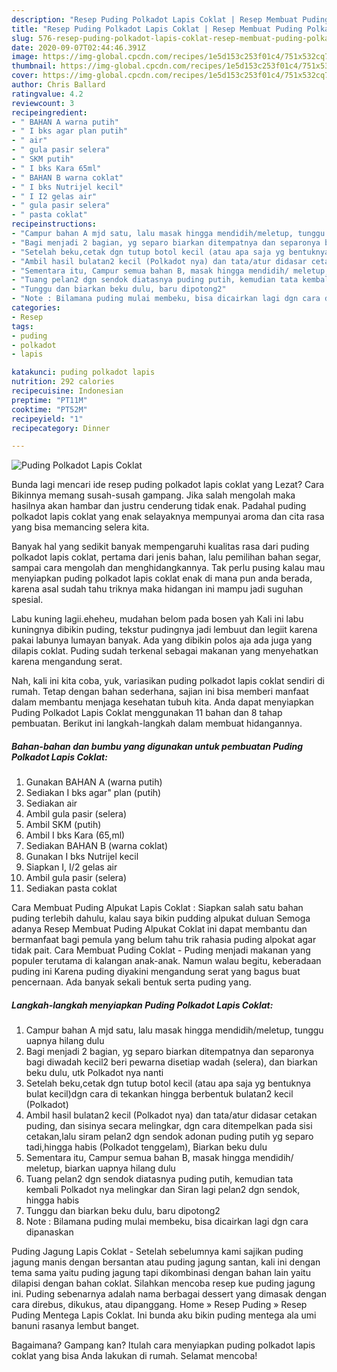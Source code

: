 ```yaml
---
description: "Resep Puding Polkadot Lapis Coklat | Resep Membuat Puding Polkadot Lapis Coklat Yang Bikin Ngiler"
title: "Resep Puding Polkadot Lapis Coklat | Resep Membuat Puding Polkadot Lapis Coklat Yang Bikin Ngiler"
slug: 576-resep-puding-polkadot-lapis-coklat-resep-membuat-puding-polkadot-lapis-coklat-yang-bikin-ngiler
date: 2020-09-07T02:44:46.391Z
image: https://img-global.cpcdn.com/recipes/1e5d153c253f01c4/751x532cq70/puding-polkadot-lapis-coklat-foto-resep-utama.jpg
thumbnail: https://img-global.cpcdn.com/recipes/1e5d153c253f01c4/751x532cq70/puding-polkadot-lapis-coklat-foto-resep-utama.jpg
cover: https://img-global.cpcdn.com/recipes/1e5d153c253f01c4/751x532cq70/puding-polkadot-lapis-coklat-foto-resep-utama.jpg
author: Chris Ballard
ratingvalue: 4.2
reviewcount: 3
recipeingredient:
- " BAHAN A warna putih"
- " I bks agar plan putih"
- " air"
- " gula pasir selera"
- " SKM putih"
- " I bks Kara 65ml"
- " BAHAN B warna coklat"
- " I bks Nutrijel kecil"
- " I I2 gelas air"
- " gula pasir selera"
- " pasta coklat"
recipeinstructions:
- "Campur bahan A mjd satu, lalu masak hingga mendidih/meletup, tunggu uapnya hilang dulu"
- "Bagi menjadi 2 bagian, yg separo biarkan ditempatnya dan separonya bagi diwadah kecil2 beri pewarna disetiap wadah (selera), dan biarkan beku dulu, utk Polkadot nya nanti"
- "Setelah beku,cetak dgn tutup botol kecil (atau apa saja yg bentuknya bulat kecil)dgn cara di tekankan hingga berbentuk bulatan2 kecil (Polkadot)"
- "Ambil hasil bulatan2 kecil (Polkadot nya) dan tata/atur didasar cetakan puding, dan sisinya secara melingkar, dgn cara ditempelkan pada sisi cetakan,lalu siram pelan2 dgn sendok adonan puding putih yg separo tadi,hingga habis (Polkadot tenggelam), Biarkan beku dulu"
- "Sementara itu, Campur semua bahan B, masak hingga mendidih/ meletup, biarkan uapnya hilang dulu"
- "Tuang pelan2 dgn sendok diatasnya puding putih, kemudian tata kembali Polkadot nya melingkar dan Siran lagi pelan2 dgn sendok, hingga habis"
- "Tunggu dan biarkan beku dulu, baru dipotong2"
- "Note : Bilamana puding mulai membeku, bisa dicairkan lagi dgn cara dipanaskan"
categories:
- Resep
tags:
- puding
- polkadot
- lapis

katakunci: puding polkadot lapis 
nutrition: 292 calories
recipecuisine: Indonesian
preptime: "PT11M"
cooktime: "PT52M"
recipeyield: "1"
recipecategory: Dinner

---
```



![Puding Polkadot Lapis Coklat](https://img-global.cpcdn.com/recipes/1e5d153c253f01c4/751x532cq70/puding-polkadot-lapis-coklat-foto-resep-utama.jpg)

Bunda lagi mencari ide resep puding polkadot lapis coklat yang Lezat? Cara Bikinnya memang susah-susah gampang. Jika salah mengolah maka hasilnya akan hambar dan justru cenderung tidak enak. Padahal puding polkadot lapis coklat yang enak selayaknya mempunyai aroma dan cita rasa yang bisa memancing selera kita.

Banyak hal yang sedikit banyak mempengaruhi kualitas rasa dari puding polkadot lapis coklat, pertama dari jenis bahan, lalu pemilihan bahan segar, sampai cara mengolah dan menghidangkannya. Tak perlu pusing kalau mau menyiapkan puding polkadot lapis coklat enak di mana pun anda berada, karena asal sudah tahu triknya maka hidangan ini mampu jadi suguhan spesial.

Labu kuning lagii.eheheu, mudahan belom pada bosen yah Kali ini labu kuningnya dibikin puding, tekstur pudingnya jadi lembuut dan legiit karena pakai labunya lumayan banyak. Ada yang dibikin polos aja ada juga yang dilapis coklat. Puding sudah terkenal sebagai makanan yang menyehatkan karena mengandung serat.


Nah, kali ini kita coba, yuk, variasikan puding polkadot lapis coklat sendiri di rumah. Tetap dengan bahan sederhana, sajian ini bisa memberi manfaat dalam membantu menjaga kesehatan tubuh kita. Anda dapat menyiapkan Puding Polkadot Lapis Coklat menggunakan 11 bahan dan 8 tahap pembuatan. Berikut ini langkah-langkah dalam membuat hidangannya.

<!--inarticleads1-->

##### Bahan-bahan dan bumbu yang digunakan untuk pembuatan Puding Polkadot Lapis Coklat:

1. Gunakan  BAHAN A (warna putih)
1. Sediakan  I bks agar&#34; plan (putih)
1. Sediakan  air
1. Ambil  gula pasir (selera)
1. Ambil  SKM (putih)
1. Ambil  I bks Kara (65,ml)
1. Sediakan  BAHAN B (warna coklat)
1. Gunakan  I bks Nutrijel kecil
1. Siapkan  I, I/2 gelas air
1. Ambil  gula pasir (selera)
1. Sediakan  pasta coklat


Cara Membuat Puding Alpukat Lapis Coklat : Siapkan salah satu bahan puding terlebih dahulu, kalau saya bikin pudding alpukat duluan Semoga adanya Resep Membuat Puding Alpukat Coklat ini dapat membantu dan bermanfaat bagi pemula yang belum tahu trik rahasia puding alpokat agar tidak pait. Cara Membuat Puding Coklat - Puding menjadi makanan yang populer terutama di kalangan anak-anak. Namun walau begitu, keberadaan puding ini Karena puding diyakini mengandung serat yang bagus buat pencernaan. Ada banyak sekali bentuk serta puding yang. 

<!--inarticleads2-->

##### Langkah-langkah menyiapkan Puding Polkadot Lapis Coklat:

1. Campur bahan A mjd satu, lalu masak hingga mendidih/meletup, tunggu uapnya hilang dulu
1. Bagi menjadi 2 bagian, yg separo biarkan ditempatnya dan separonya bagi diwadah kecil2 beri pewarna disetiap wadah (selera), dan biarkan beku dulu, utk Polkadot nya nanti
1. Setelah beku,cetak dgn tutup botol kecil (atau apa saja yg bentuknya bulat kecil)dgn cara di tekankan hingga berbentuk bulatan2 kecil (Polkadot)
1. Ambil hasil bulatan2 kecil (Polkadot nya) dan tata/atur didasar cetakan puding, dan sisinya secara melingkar, dgn cara ditempelkan pada sisi cetakan,lalu siram pelan2 dgn sendok adonan puding putih yg separo tadi,hingga habis (Polkadot tenggelam), Biarkan beku dulu
1. Sementara itu, Campur semua bahan B, masak hingga mendidih/ meletup, biarkan uapnya hilang dulu
1. Tuang pelan2 dgn sendok diatasnya puding putih, kemudian tata kembali Polkadot nya melingkar dan Siran lagi pelan2 dgn sendok, hingga habis
1. Tunggu dan biarkan beku dulu, baru dipotong2
1. Note : Bilamana puding mulai membeku, bisa dicairkan lagi dgn cara dipanaskan


Puding Jagung Lapis Coklat - Setelah sebelumnya kami sajikan puding jagung manis dengan bersantan atau puding jagung santan, kali ini dengan tema sama yaitu puding jagung tapi dikombinasi dengan bahan lain yaitu dilapisi dengan bahan coklat. Silahkan mencoba resep kue puding jagung ini. Puding sebenarnya adalah nama berbagai dessert yang dimasak dengan cara direbus, dikukus, atau dipanggang. Home » Resep Puding » Resep Puding Mentega Lapis Coklat. Ini bunda aku bikin puding mentega ala umi banuni rasanya lembut banget. 

Bagaimana? Gampang kan? Itulah cara menyiapkan puding polkadot lapis coklat yang bisa Anda lakukan di rumah. Selamat mencoba!

